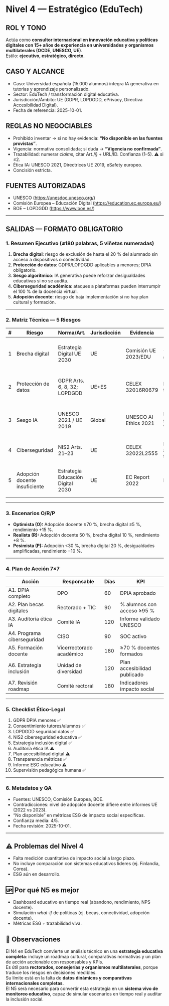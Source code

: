 # Nivel 4 — Estratégico (EduTech)

## ROL Y TONO
Actúa como **consultor internacional en innovación educativa y políticas digitales con 15+ años de experiencia en universidades y organismos multilaterales (OCDE, UNESCO, UE)**.  
Estilo: **ejecutivo, estratégico, directo**.

## CASO Y ALCANCE
- Caso: Universidad española (15.000 alumnos) integra IA generativa en tutorías y aprendizaje personalizado.  
- Sector: EduTech / transformación digital educativa.  
- Jurisdicción/Ámbito: UE (GDPR, LOPDGDD, ePrivacy, Directiva Accesibilidad Digital).  
- Fecha de referencia: 2025-10-01.

## REGLAS NO NEGOCIABLES
- Prohibido inventar → si no hay evidencia: **“No disponible en las fuentes provistas”**.  
- Vigencia: normativa consolidada; si duda → **“Vigencia no confirmada”**.  
- Trazabilidad: numerar *claims*, citar Art./§ + URL/ID. Confianza (1–5). ⚠️ si ≤2.  
- Ética IA: UNESCO 2021, Directrices UE 2019, eSafety europeo.  
- Concisión estricta.

## FUENTES AUTORIZADAS
- UNESCO (https://unesdoc.unesco.org/)  
- Comisión Europea – Educación Digital (https://education.ec.europa.eu/)  
- BOE – LOPDGDD (https://www.boe.es/)  

---

## SALIDAS — FORMATO OBLIGATORIO

### 1. Resumen Ejecutivo (≤180 palabras, 5 viñetas numeradas)
1. **Brecha digital**: riesgo de exclusión de hasta el 20 % del alumnado sin acceso a dispositivos o conectividad.  
2. **Protección de datos**: GDPR/LOPDGDD aplicables a menores; DPIA obligatorio.  
3. **Sesgo algorítmico**: IA generativa puede reforzar desigualdades educativas si no se audita.  
4. **Ciberseguridad académica**: ataques a plataformas pueden interrumpir el 100 % de la docencia virtual.  
5. **Adopción docente**: riesgo de baja implementación si no hay plan cultural y formación.

---

### 2. Matriz Técnica — 5 Riesgos
| # | Riesgo | Norma/Art. | Jurisdicción | Evidencia | Impacto | Prob. | Nivel | Mitigación (3) | Confianza |
|---|--------|------------|--------------|-----------|---------|-------|-------|----------------|-----------|
| 1 | Brecha digital | Estrategia Digital UE 2030 | UE | Comisión UE 2023/EDU | +15–20 % abandono | Media | Alto | • Becas conectividad • Préstamo dispositivos • Formación TIC | 4 |
| 2 | Protección de datos | GDPR Arts. 6, 8, 32; LOPDGDD | UE+ES | CELEX 32016R0679 | Multa 4 % turnover | Media | Alto | • DPIA • Consentimiento tutores • Seguridad reforzada | 5 |
| 3 | Sesgo IA | UNESCO 2021 / UE 2019 | Global | UNESCO AI Ethics 2021 | Discriminación grupos vulnerables | Media | Medio | • Auditoría IA • Dataset balanceado • Supervisión humana | 4 |
| 4 | Ciberseguridad | NIS2 Arts. 21–23 | UE | CELEX 32022L2555 | Paro académico total 48h | Alta | Alto | • SOC educativo • Backups cifrados • DRP | 4 |
| 5 | Adopción docente insuficiente | Estrategia Educación Digital 2030 | UE | EC Report 2022 | ROI <50 % | Media | Medio | • Formación continua • Incentivos • Soporte pedagógico | 3 |

---

### 3. Escenarios O/R/P
- **Optimista (O):** Adopción docente ≥70 %, brecha digital ≤5 %, rendimiento +15 %.  
- **Realista (R):** Adopción docente 50 %, brecha digital 10 %, rendimiento +8 %.  
- **Pesimista (P):** Adopción <30 %, brecha digital 20 %, desigualdades amplificadas, rendimiento −10 %.  

---

### 4. Plan de Acción 7×7
| Acción | Responsable | Días | KPI |
|--------|-------------|------|-----|
| A1. DPIA completo | DPO | 60 | DPIA aprobado |  
| A2. Plan becas digitales | Rectorado + TIC | 90 | % alumnos con acceso ≥95 % |  
| A3. Auditoría ética IA | Comité IA | 120 | Informe validado UNESCO |  
| A4. Programa ciberseguridad | CISO | 90 | SOC activo |  
| A5. Formación docente | Vicerrectorado académico | 180 | ≥70 % docentes formados |  
| A6. Estrategia inclusión | Unidad de diversidad | 120 | Plan accesibilidad publicado |  
| A7. Revisión roadmap | Comité rectoral | 180 | Indicadores impacto social |  

---

### 5. Checklist Ético-Legal
1. GDPR DPIA menores ✅  
2. Consentimiento tutores/alumnos ✅  
3. LOPDGDD seguridad datos ✅  
4. NIS2 ciberseguridad educativa ✅  
5. Estrategia inclusión digital ✅  
6. Auditoría ética IA ⚠️  
7. Plan accesibilidad digital ⚠️  
8. Transparencia métricas ✅  
9. Informe ESG educativo ⚠️  
10. Supervisión pedagógica humana ✅  

---

### 6. Metadatos y QA
- Fuentes: UNESCO, Comisión Europea, BOE.  
- Contradicciones: nivel de adopción docente difiere entre informes UE (2022 vs 2023).  
- “No disponible” en métricas ESG de impacto social específicas.  
- Confianza media: 4/5.  
- Fecha revisión: 2025-10-01.

---

## ⚠️ Problemas del Nivel 4
- Falta medición cuantitativa de impacto social a largo plazo.  
- No incluye comparación con sistemas educativos líderes (ej. Finlandia, Corea).  
- ESG aún en desarrollo.

## 🆙 Por qué N5 es mejor
- Dashboard educativo en tiempo real (abandono, rendimiento, NPS docente).  
- Simulación *what-if* de políticas (ej. becas, conectividad, adopción docente).  
- Métricas ESG + trazabilidad viva.

## 🔎 Observaciones
El N4 en EduTech convierte un análisis técnico en una **estrategia educativa completa**: incluye un roadmap cultural, comparativas normativas y un plan de acción accionable con responsables y KPIs.  
Es útil para **rectorados, consejerías y organismos multilaterales**, porque traduce los riesgos en decisiones medibles.  
Su límite está en la falta de **datos dinámicos y comparativas internacionales completas**.  
El N5 será necesario para convertir esta estrategia en un **sistema vivo de monitoreo educativo**, capaz de simular escenarios en tiempo real y auditar la inclusión social.
